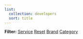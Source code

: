 ```yaml
---
list:
  collection: developers
  sort: title
---
```

<strong>Filter:</strong> <a class="btn" href="/services">Service</a> <a class="btn" href="/games">Reset</a> <a class="btn" href="/brands">Brand</a> <a class="btn" href="/categories">Category</a>